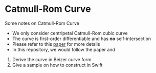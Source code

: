 # Catmull-Rom Curve
Some notes on Catmull-Rom Curve
* We only consider centripetal Catmull-Rom cubic curve
* The curve is first-order differentiable and has **no** self-intersection
* Please refer to this [paper](http://www.cemyuksel.com/research/catmullrom_param/catmullrom.pdf) for more details
* In this repository, we would follow the paper and 
1.  Derive the curve in Beizer curve form
2.  Give a sample on how to construct in Swift
